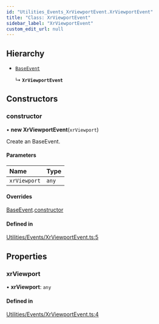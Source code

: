 ```yaml
---
id: "Utilities_Events_XrViewportEvent.XrViewportEvent"
title: "Class: XrViewportEvent"
sidebar_label: "XrViewportEvent"
custom_edit_url: null
---
```




## Hierarchy

- [`BaseEvent`](../Utilities_BaseEvent.BaseEvent)

  ↳ **`XrViewportEvent`**

## Constructors

### constructor

• **new XrViewportEvent**(`xrViewport`)

Create an BaseEvent.

#### Parameters

| Name | Type |
| :------ | :------ |
| `xrViewport` | `any` |

#### Overrides

[BaseEvent](../Utilities_BaseEvent.BaseEvent).[constructor](../Utilities_BaseEvent.BaseEvent#constructor)

#### Defined in

[Utilities/Events/XrViewportEvent.ts:5](https://github.com/ZeaInc/zea-engine/blob/cc691d16b/src/Utilities/Events/XrViewportEvent.ts#L5)

## Properties

### xrViewport

• **xrViewport**: `any`

#### Defined in

[Utilities/Events/XrViewportEvent.ts:4](https://github.com/ZeaInc/zea-engine/blob/cc691d16b/src/Utilities/Events/XrViewportEvent.ts#L4)


